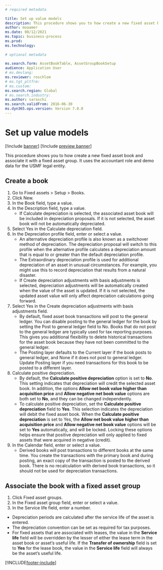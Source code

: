 ```yaml
--- 
# required metadata 
 
title: Set up value models
description: This procedure shows you to how create a new fixed asset book and associate it with a fixed asset group. 
author: moaamer
ms.date: 08/12/2021
ms.topic: business-process 
ms.prod:  
ms.technology:  
 
# optional metadata 
 
ms.search.form: AssetBookTable, AssetGroupBookSetup   
audience: Application User 
# ms.devlang:  
ms.reviewer: roschlom
# ms.tgt_pltfrm:  
# ms.custom:  
ms.search.region: Global
# ms.search.industry: 
ms.author: saraschi
ms.search.validFrom: 2016-06-30 
ms.dyn365.ops.version: Version 7.0.0 
---
```


# Set up value models

[!include [banner](../../includes/banner.md)]
[!include [preview banner](../../includes/preview-banner.md)]


This procedure shows you to how create a new fixed asset book and associate it with a fixed asset group. It uses the accountant role and demo data for the USMF legal entity.

## Create a book
1. Go to Fixed assets > Setup > Books.
2. Click New.
3. In the Book field, type a value.
4. In the Description field, type a value.
    * If Calculate depreciation is selected, the associated asset book will be included in depreciation proposals. If it is not selected, the asset book will not be automatically depreciated.  
5. Select Yes in the Calculate depreciation field.
6. In the Depreciation profile field, enter or select a value.
    * An alternative depreciation profile is also known as a switchover method of depreciation. The depreciation proposal will switch to this profile when the alternative profile calculates a depreciation amount that is equal to or greater than the default depreciation profile.  
    * The Extraordinary depreciation profile is used for additional depreciation of an asset in unusual circumstances. For example, you might use this to record depreciation that results from a natural disaster.  
    * If Create depreciation adjustments with basis adjustments is selected, depreciation adjustments will be automatically created when the value of the asset is updated. If it is not selected, the updated asset value will only affect depreciation calculations going forward.  
7. Select Yes in the Create depreciation adjustments with basis adjustments field.
    * By default, fixed asset book transactions will post to the general ledger. You can disable posting to the general ledger for the book by setting the Post to general ledger field to No. Books that do not post to the general ledger are typically used for tax reporting purposes. This gives you additional flexibility to delete historical transactions for the asset book because they have not been committed to the general ledger.  
    * The Posting layer defaults to the Current layer if the book posts to general ledger, and None if it does not post to general ledger. Update Posting layer if you need transactions for this book to be posted to a different layer.  
8. Calculate positive depreciation.
   * By default, the **Calculate positive depreciation** option is set to **No**. This setting indicates that depreciation will credit the selected asset book. In addition, the options **Allow net book value higher than acquisition price** and **Allow negative net book value** options are both set to **No**, and they can be changed independently. 
   * To calculate positive depreciation, set the **Calculate positive depreciation** field to **Yes**. This selection indicates the depreciation will debit the fixed asset book. When the **Calculate positive depreciation** is set to Yes, the **Allow net book value higher than acquisition price** and **Allow negative net book value** options will be set to **Yes** automatically, and will be locked. Locking these options helps ensure that positive depreciation will only applied to fixed assets that were acquired in negative (credit). 
10. In the Calendar field, enter or select a value.
    * Derived books will post transactions to different books at the same time. You create the transactions with the primary book and during posting, an exact copy of the transaction is posted to the derived book. There is no recalculation with derived book transactions, so it should not be used for depreciation transactions.  

## Associate the book with a fixed asset group
1. Click Fixed asset groups.
2. In the Fixed asset group field, enter or select a value.
3. In the Service life field, enter a number.

  - Depreciation periods are calculated after the service life of the asset is entered.  
  - The depreciation convention can be set as required for tax purposes.
  - For fixed assets that are associated with leases, the value in the **Service life** field will be overridden by the lesser of either the lease term in the asset book or asset’s useful life. If the **Transfer of ownership** field is set to **Yes** for the lease book, the value in the **Service life** field will always be the asset’s useful life.


[!INCLUDE[footer-include](../../../includes/footer-banner.md)]
